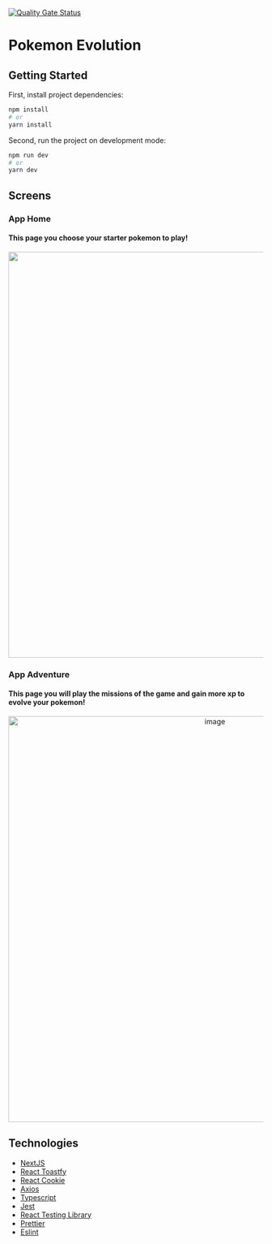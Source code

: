 [![Quality Gate Status](https://sonarcloud.io/api/project_badges/measure?project=lmarcosss_pokemon-evolution&metric=alert_status)](https://sonarcloud.io/summary/new_code?id=lmarcosss_pokemon-evolution)

# Pokemon Evolution

## Getting Started

First, install project dependencies:

```bash
npm install
# or
yarn install
```

Second, run the project on development mode:

```bash
npm run dev
# or
yarn dev
```

## Screens

### App Home

#### This page you choose your starter pokemon to play!

<p align="center">
  <img width="800px" src="https://user-images.githubusercontent.com/32651857/189775835-064e4f17-2d6c-44c7-957b-f5bde72b6e4c.png" />
</p>

### App Adventure

#### This page you will play the missions of the game and gain more xp to evolve your pokemon!

<p align="center">
  <img width="800px" alt="image" src="https://user-images.githubusercontent.com/32651857/197049263-72eda8b4-2a1e-4d8f-9fd7-919411727826.png">
</p>

## Technologies

- [NextJS](https://github.com/vercel/next.js)
- [React Toastfy](https://github.com/fkhadra/react-toastify)
- [React Cookie](https://github.com/reactivestack/cookies)
- [Axios](https://github.com/axios/axios)
- [Typescript](https://github.com/microsoft/TypeScript)
- [Jest](https://github.com/facebook/jest)
- [React Testing Library](https://github.com/testing-library/react-testing-library)
- [Prettier](https://github.com/prettier/prettier)
- [Eslint](https://github.com/eslint/eslint)
